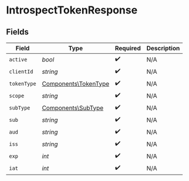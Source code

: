 # IntrospectTokenResponse


## Fields

| Field                                                        | Type                                                         | Required                                                     | Description                                                  |
| ------------------------------------------------------------ | ------------------------------------------------------------ | ------------------------------------------------------------ | ------------------------------------------------------------ |
| `active`                                                     | *bool*                                                       | :heavy_check_mark:                                           | N/A                                                          |
| `clientId`                                                   | *string*                                                     | :heavy_check_mark:                                           | N/A                                                          |
| `tokenType`                                                  | [Components\TokenType](../../Models/Components/TokenType.md) | :heavy_check_mark:                                           | N/A                                                          |
| `scope`                                                      | *string*                                                     | :heavy_check_mark:                                           | N/A                                                          |
| `subType`                                                    | [Components\SubType](../../Models/Components/SubType.md)     | :heavy_check_mark:                                           | N/A                                                          |
| `sub`                                                        | *string*                                                     | :heavy_check_mark:                                           | N/A                                                          |
| `aud`                                                        | *string*                                                     | :heavy_check_mark:                                           | N/A                                                          |
| `iss`                                                        | *string*                                                     | :heavy_check_mark:                                           | N/A                                                          |
| `exp`                                                        | *int*                                                        | :heavy_check_mark:                                           | N/A                                                          |
| `iat`                                                        | *int*                                                        | :heavy_check_mark:                                           | N/A                                                          |